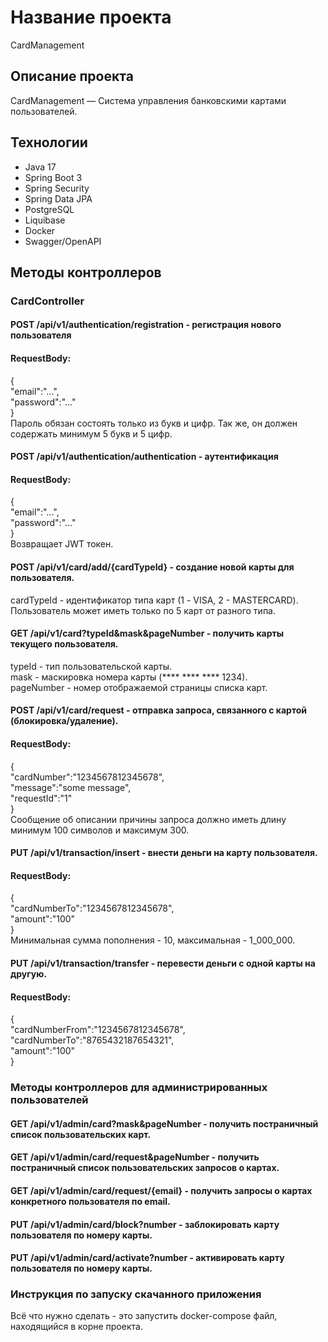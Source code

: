 # Название проекта

CardManagement

## Описание проекта

CardManagement — Система управления банковскими картами пользователей.

## Технологии

- Java 17
- Spring Boot 3
- Spring Security
- Spring Data JPA
- PostgreSQL
- Liquibase
- Docker
- Swagger/OpenAPI
## Методы контроллеров

### CardController

#### POST /api/v1/authentication/registration - регистрация нового пользователя  
#### RequestBody:  
{  
    "email":"...",  
    "password":"..."  
}  
Пароль обязан состоять только из букв и цифр. Так же, он должен содержать минимум 5 букв и 5 цифр.  
#### POST /api/v1/authentication/authentication - аутентификация  
#### RequestBody:  
{  
    "email":"...",  
    "password":"..."  
}  
Возвращает JWT токен.  
#### POST /api/v1/card/add/{cardTypeId} - создание новой карты для пользователя.  
cardTypeId - идентификатор типа карт (1 - VISA, 2 - MASTERCARD).  
Пользователь может иметь только по 5 карт от разного типа.
#### GET /api/v1/card?typeId&mask&pageNumber - получить карты текущего пользователя.  
typeId - тип пользовательской карты.  
mask - маскировка номера карты (**** **** **** 1234).  
pageNumber - номер отображаемой страницы списка карт.  
#### POST /api/v1/card/request - отправка запроса, связанного с картой (блокировка/удаление).  
#### RequestBody:  
{  
    "cardNumber":"1234567812345678",  
    "message":"some message",  
    "requestId":"1"  
}  
Сообщение об описании причины запроса должно иметь длину минимум 100 символов и максимум 300.  
#### PUT /api/v1/transaction/insert - внести деньги на карту пользователя.
#### RequestBody:  
{  
    "cardNumberTo":"1234567812345678",  
    "amount":"100"  
}  
Минимальная сумма пополнения - 10, максимальная - 1_000_000.  
#### PUT /api/v1/transaction/transfer - перевести деньги с одной карты на другую.  
#### RequestBody:  
{  
    "cardNumberFrom":"1234567812345678",  
    "cardNumberTo":"8765432187654321",  
    "amount":"100"  
}  
### Методы контроллеров для администрированных пользователей  
#### GET /api/v1/admin/card?mask&pageNumber - получить постраничный список пользовательских карт.  
#### GET /api/v1/admin/card/request&pageNumber - получить постраничный список пользовательских запросов о картах.  
#### GET /api/v1/admin/card/request/{email} - получить запросы о картах конкретного пользователя по email.  
#### PUT /api/v1/admin/card/block?number - заблокировать карту пользователя по номеру карты.  
#### PUT /api/v1/admin/card/activate?number - активировать карту пользователя по номеру карты.  
### Инструкция по запуску скачанного приложения
Всё что нужно сделать - это запустить docker-compose файл, находящийся в корне проекта.
